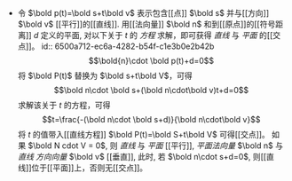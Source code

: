 - 令 $\bold p(t)=\bold s+t\bold v$ 表示包含[[点]] $\bold s$ 并与[[方向]] $\bold v$ [[平行]]的[[直线]]. 用[[法向量]] $\bold n$ 和到[[原点]]的[[符号距离]] $d$ 定义的平面, 对以下关于 $t$ 的 *方程* 求解，即可获得 *直线* 与 *平面* 的[[交点]]。
  id:: 6500a712-ec6a-4282-b54f-c1e3b0e2b42b
  $$\bold{n}\cdot \bold p(t)+d=0$$
  将 $\bold P(t)$ 替换为 $\bold s+t\bold V$，可得
  $$\bold n\cdot \bold s+(\bold n\cdot\bold v)t+d=0$$
  求解该关于 $t$ 的方程，可得
  $$t=\frac{-(\bold n\cdot \bold s+d)}{\bold n\cdot\bold v}$$
  将 $t$ 的值带入[[直线方程]] $\bold P(t)=\bold S+t\bold V$ 可得[[交点]]。
  如果 $\bold N cdot V = 0$, 则 *直线* 与 *平面* [[平行]], *平面法向量* $\bold n$ 与 *直线* *方向向量* $\bold v$ [[垂直]], 此时, 若 $\bold n\cdot s+d=0$, 则[[直线]]位于[[平面]]上，否则无[[交点]]。
